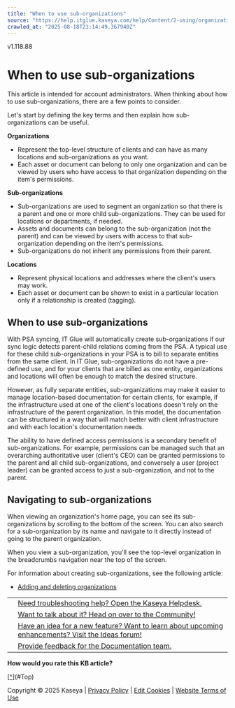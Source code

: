 ```yaml
---
title: "When to use sub-organizations"
source: "https://help.itglue.kaseya.com/help/Content/2-using/organizations/when-to-use-sub-organizations.html"
crawled_at: "2025-08-18T21:14:49.367940Z"
---
```


v1.118.88

# When to use sub-organizations

This article is intended for account administrators. When thinking about how to use sub-organizations, there are a few points to consider.

Let's start by defining the key terms and then explain how sub-organizations can be useful.

**Organizations**

* Represent the top-level structure of clients and can have as many locations and sub-organizations as you want.
* Each asset or document can belong to only one organization and can be viewed by users who have access to that organization depending on the item's permissions.

**Sub-organizations**

* Sub-organizations are used to segment an organization so that there is a parent and one or more child sub-organizations. They can be used for locations or departments, if needed.
* Assets and documents can belong to the sub-organization (not the parent) and can be viewed by users with access to that sub-organization depending on the item's permissions.
* Sub-organizations do not inherit any permissions from their parent.

**Locations**

* Represent physical locations and addresses where the client's users may work.
* Each asset or document can be shown to exist in a particular location only if a relationship is created (tagging).

## When to use sub-organizations

With PSA syncing, IT Glue will automatically create sub-organizations if our sync logic detects parent-child relations coming from the PSA. A typical use for these child sub-organizations in your PSA is to bill to separate entities from the same client. In IT Glue, sub-organizations do not have a pre-defined use, and for your clients that are billed as one entity, organizations and locations will often be enough to match the desired structure.

However, as fully separate entities, sub-organizations may make it easier to manage location-based documentation for certain clients, for example, if the infrastructure used at one of the client's locations doesn't rely on the infrastructure of the parent organization. In this model, the documentation can be structured in a way that will match better with client infrastructure and with each location's documentation needs.

The ability to have defined access permissions is a secondary benefit of sub-organizations. For example, permissions can be managed such that an overarching authoritative user (client's CEO) can be granted permissions to the parent and all child sub-organizations, and conversely a user (project leader) can be granted access to just a sub-organization, and not to the parent.

## Navigating to sub-organizations

When viewing an organization's home page, you can see its sub-organizations by scrolling to the bottom of the screen. You can also search for a sub-organization by its name and navigate to it directly instead of going to the parent organization.

When you view a sub-organization, you'll see the top-level organization in the breadcrumbs navigation near the top of the screen.

For information about creating sub-organizations, see the following article:

* [Adding and deleting organizations](add-and-delete-organizations.html)

|  |  |
| --- | --- |
|  | [Need troubleshooting help? Open the Kaseya Helpdesk.](https://helpdesk.kaseya.com/) |
|  | [Want to talk about it? Head on over to the Community!](https://community.kaseya.com/it-operations) |
|  | [Have an idea for a new feature? Want to learn about upcoming enhancements? Visit the Ideas forum!](https://community.kaseya.com/ideas/categories/ITGlue-ideas-portal) |
|  | [Provide feedback for the Documentation team.](javascript:(function()%7BSendLinkByMail()%3B%7D)()%3B) |

**How would you rate this KB article?**

[[^](#Top)](#Top)

Copyright © 2025 Kaseya | [Privacy Policy](https://www.kaseya.com/legal/kaseya-privacy-statement/) | [Edit Cookies](#) | [Website Terms of Use](https://www.kaseya.com/legal/website-terms-of-use/)
